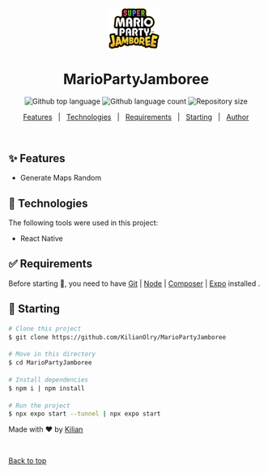 <div align="center" id="top"> 
  <img src="./assets/images/Super_Mario_Party_Jamboree_Logo.png" width="100" alt="logo Flatmatesmanager" />
&#xa0;

</div>

<h1 align="center">MarioPartyJamboree</h1>

<p align="center">
  <img alt="Github top language" src="https://img.shields.io/github/languages/top/KilianOlry/MarioPartyJamboree?color=56BEB8">

  <img alt="Github language count" src="https://img.shields.io/github/languages/count/KilianOlry/MarioPartyJamboree?color=56BEB8">

  <img alt="Repository size" src="https://img.shields.io/github/repo-size/KilianOlry/MarioPartyJamboree?color=56BEB8">
</p>

<p align="center">
  <a href="#sparkles-features">Features</a> &#xa0; | &#xa0;
  <a href="#rocket-technologies">Technologies</a> &#xa0; | &#xa0;
  <a href="#white_check_mark-requirements">Requirements</a> &#xa0; | &#xa0;
  <a href="#checkered_flag-starting">Starting</a> &#xa0; | &#xa0;
  <a href="https://github.com/KilianOlry" target="_blank">Author</a>
</p>

<br>

## :sparkles: Features

- Generate Maps Random

## :rocket: Technologies

The following tools were used in this project:

- React Native

## :white_check_mark: Requirements

Before starting :checkered_flag:, you need to have [Git](https://git-scm.com) | [Node](https://nodejs.org/en/) | [Composer](https://getcomposer.org/) | [Expo](https://expo.dev/) installed .

## :checkered_flag: Starting

```bash
# Clone this project
$ git clone https://github.com/KilianOlry/MarioPartyJamboree

# Move in this directory
$ cd MarioPartyJamboree

# Install dependencies
$ npm i | npm install

# Run the project
$ npx expo start --tunnel | npx expo start
```


Made with :heart: by <a href="https://github.com/KilianOlry" target="_blank">Kilian</a>

&#xa0;

<a href="#top">Back to top</a>